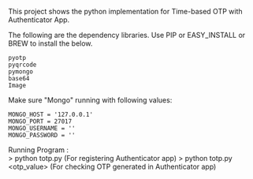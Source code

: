 This project shows the python implementation for Time-based OTP with Authenticator App.

The following are the dependency libraries. Use PIP or EASY_INSTALL or BREW to install the below.

	pyotp
	pyqrcode
	pymongo
	base64
	Image

Make sure "Mongo" running with following values:

	MONGO_HOST = '127.0.0.1'
	MONGO_PORT = 27017
	MONGO_USERNAME = ''
	MONGO_PASSWORD = ''

Running Program : 	
    > python totp.py <email>   				(For registering Authenticator app)
    > python totp.py <email> <otp_value>  	(For checking OTP generated in Authenticator app)
